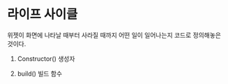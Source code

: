 # 라이프 사이클

위젯이 화면에 나타날 때부터 사라질 때까지 어떤 일이 일어나는지 코드로 정의해놓은 것이다.

1. Constructor() 생성자

2. build() 빌드 함수
